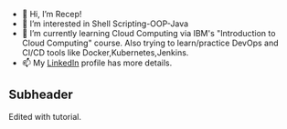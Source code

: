 - 👋 Hi, I’m Recep!
- 👀 I’m interested in Shell Scripting-OOP-Java
- 🌱 I’m currently learning Cloud Computing via IBM's "Introduction to Cloud Computing" course. Also trying to learn/practice DevOps and CI/CD tools like Docker,Kubernetes,Jenkins.
- 📫 My [LinkedIn](https://www.linkedin.com/in/rggokmen/) profile has more details.

## Subheader


Edited with tutorial.
